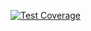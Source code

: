 [![Test Coverage](https://raw.githubusercontent.com/scipper/php-practicewip/main/badge-coverage.svg)](https://packagist.org/packages/hi-folks/array)
